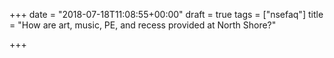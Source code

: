 +++
date = "2018-07-18T11:08:55+00:00"
draft = true
tags = ["nsefaq"]
title = "How are art, music, PE, and recess provided at North Shore?"

+++
